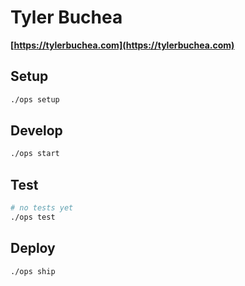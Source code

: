 # Tyler Buchea

**[https://tylerbuchea.com](https://tylerbuchea.com)**

## Setup

```bash
./ops setup
```

## Develop

```bash
./ops start
```

## Test

```bash
# no tests yet
./ops test
```

## Deploy

```bash
./ops ship
```
